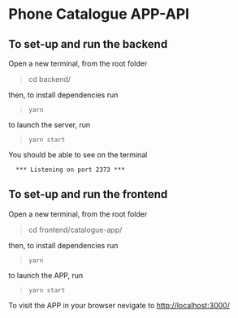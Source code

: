 # Phone Catalogue APP-API

## To set-up and run the backend

Open a new terminal, from the root folder

> cd backend/

then, to install dependencies run

> `yarn`

to launch the server, run

> `yarn start`

You should be able to see on the terminal

```
  *** Listening on port 2373 ***
```

## To set-up and run the frontend

Open a new terminal, from the root folder

> cd frontend/catalogue-app/

then, to install dependencies run

> `yarn`

to launch the APP, run

> `yarn start`

To visit the APP in your browser nevigate to [http://localhost:3000/](http://localhost:3000/)
